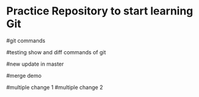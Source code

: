 # Practice Repository to start learning Git

#git commands

#testing show and diff commands of git

#new update in master

#merge demo

#multiple change 1
#multiple change 2
